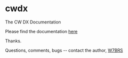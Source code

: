 # cwdx
The CW DX Documentation

Please find the documentation [here](https://github.com/radiojeff/cwdx/wiki)

Thanks.

Questions, comments, bugs -- contact the author, [W7BRS](https://www.qrz.com/db/W7BRS)

